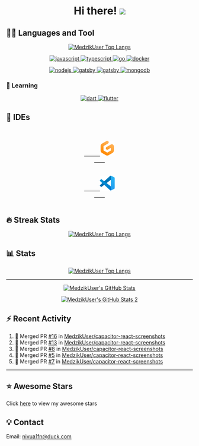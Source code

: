 <h1 align="center">
  Hi there!
  <img src="https://cdn.magicuser.cf/Zw2ELB8.gif" width="28">
</h1>

## 👨‍💻 Languages and Tool

<p align="center">
  <a href="https://github.com/anuraghazra/github-readme-stats">
    <img alt="MedzikUser Top Langs" src="https://github-readme-stats.vercel.app/api/top-langs/?username=MedzikUser&theme=radical&count_private=true&layout=compact" />
  </a>
</p>

<p align="center">
  <a href="https://developer.mozilla.org/en/JavaScript">
    <img src="https://img.shields.io/badge/JavaScript-323330?style=for-the-badge&logo=javascript&logoColor=F7DF1E" alt="javascript"fix />
  </a>
  <a href="https://www.typescriptlang.org/">
    <img src="https://img.shields.io/badge/TypeScript-007ACC?style=for-the-badge&logo=typescript&logoColor=white" alt="typescript" />
  </a>
  <a href="https://golang.org/">
    <img src="https://img.shields.io/badge/Go-00ADD8?style=for-the-badge&logo=go&logoColor=white" alt="go" />
  </a>
  <a href="https://www.docker.com/">
    <img src="https://img.shields.io/badge/Docker-2CA5E0?style=for-the-badge&logo=docker&logoColor=white" alt="docker" />
  </a>
</p>

<p align="center">
  <a href="https://nodejs.org/">
    <img src="https://img.shields.io/badge/Node.js-339933?style=for-the-badge&logo=nodedotjs&logoColor=white" alt="nodejs" />
  </a>
  <a href="https://reactjs.org/">
    <img src="https://img.shields.io/badge/React-20232A?style=for-the-badge&logo=react&logoColor=61DAFB" alt="gatsby" />
  </a>
  <a href="https://www.gatsbyjs.com/">
    <img src="https://img.shields.io/badge/Gatsby-663399?style=for-the-badge&logo=gatsby&logoColor=white" alt="gatsby" />
  </a>
  <a href="https://www.mongodb.com/">
    <img src="https://img.shields.io/badge/MongoDB-4EA94B?style=for-the-badge&logo=mongodb&logoColor=white" alt="mongodb" />
  </a>
</p>


### 🧠 Learning

<p align="center">
  <a href="https://dart.dev/">
    <img src="https://img.shields.io/badge/Dart-0175C2?style=for-the-badge&logo=dart&logoColor=white" alt="dart" />
  </a>
  <a href="https://flutter.dev/">
    <img src="https://img.shields.io/badge/Flutter-02569B?style=for-the-badge&logo=flutter&logoColor=white" alt="flutter" />
  </a>
</p>

## 📝 IDEs

<p align="center">
  <code>
    <a href="https://www.gitpod.io/">
      <img src="https://raw.githubusercontent.com/github/explore/main/topics/gitpod/gitpod.png" alt="gitpod" width="40" height="40" />
    </a>
  </code>
  <code>
    <a href="https://code.visualstudio.com/">
      <img src="https://raw.githubusercontent.com/github/explore/main/topics/visual-studio-code/visual-studio-code.png" alt="vscode" width="40" height="40" />
    </a>
  </code>
</p>

## 🔥 Streak Stats

<p align="center">
  <a href="https://git.io/streak-stats">
    <img alt="MedzikUser Top Langs" src="https://github-readme-streak-stats.herokuapp.com/?user=MedzikUser&theme=dracula" />
  </a>
</p>

## 📊 Stats

<p align="center">
  <a href="https://git.io/JEwT2">
    <img alt="MedzikUser Top Langs" src="https://activity-graph.herokuapp.com/graph?username=MedzikUser&bg_color=1F222E&color=F8D866&line=F85D7F&point=FFFFFF&hide_border=true" />
  </a>
</p>

---

<p align="center">
  <a href="https://git.io/JJmN9">
    <img alt="MedzikUser's GitHub Stats" src="https://github-readme-stats.vercel.app/api?username=MedzikUser&show_icons=true&theme=radical&line_height=27&include_all_commits=true&count_private=true" />
  </a>
</p>

<p align="center">
  <a href="https://github.com/MedzikUser/github-stats">
    <img alt="MedzikUser's GitHub Stats 2" src="https://raw.githubusercontent.com/MedzikUser/github-stats/master/generated/overview.svg" />
  </a>
</p>

## ⚡ Recent Activity

<!--START_SECTION:activity-->
1. 🎉 Merged PR [#16](https://github.com/MedzikUser/capacitor-react-screenshots/pull/16) in [MedzikUser/capacitor-react-screenshots](https://github.com/MedzikUser/capacitor-react-screenshots)
2. 🎉 Merged PR [#13](https://github.com/MedzikUser/capacitor-react-screenshots/pull/13) in [MedzikUser/capacitor-react-screenshots](https://github.com/MedzikUser/capacitor-react-screenshots)
3. 🎉 Merged PR [#8](https://github.com/MedzikUser/capacitor-react-screenshots/pull/8) in [MedzikUser/capacitor-react-screenshots](https://github.com/MedzikUser/capacitor-react-screenshots)
4. 🎉 Merged PR [#5](https://github.com/MedzikUser/capacitor-react-screenshots/pull/5) in [MedzikUser/capacitor-react-screenshots](https://github.com/MedzikUser/capacitor-react-screenshots)
5. 🎉 Merged PR [#7](https://github.com/MedzikUser/capacitor-react-screenshots/pull/7) in [MedzikUser/capacitor-react-screenshots](https://github.com/MedzikUser/capacitor-react-screenshots)
<!--END_SECTION:activity-->

---

## ⭐ Awesome Stars
Click [here](AWESOME-STARS.md) to view my awesome stars

## 💡 Contact
Email: nivua1fn@duck.com
